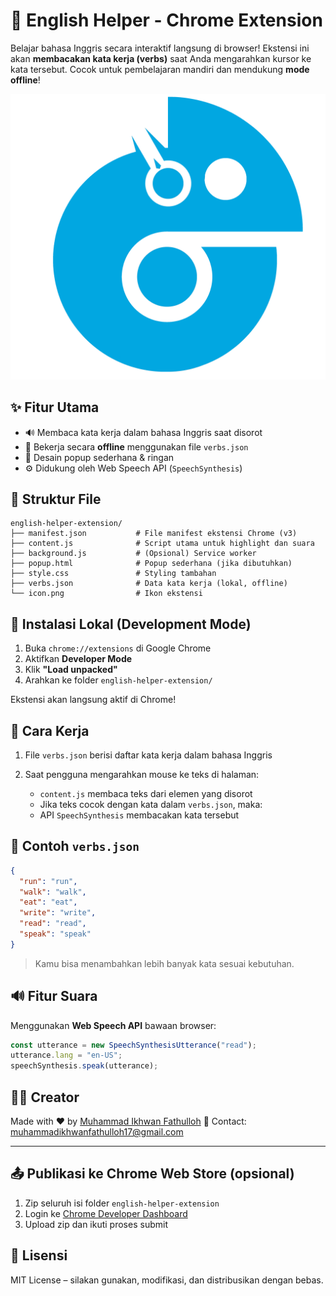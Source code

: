# 🔡 English Helper - Chrome Extension

Belajar bahasa Inggris secara interaktif langsung di browser!
Ekstensi ini akan **membacakan kata kerja (verbs)** saat Anda mengarahkan kursor ke kata tersebut. Cocok untuk pembelajaran mandiri dan mendukung **mode offline**!

![icon](icon.png)

## ✨ Fitur Utama

* 🔊 Membaca kata kerja dalam bahasa Inggris saat disorot
* 📆 Bekerja secara **offline** menggunakan file `verbs.json`
* 🎨 Desain popup sederhana & ringan
* ⚙️ Didukung oleh Web Speech API (`SpeechSynthesis`)

## 📁 Struktur File

```
english-helper-extension/
├── manifest.json           # File manifest ekstensi Chrome (v3)
├── content.js              # Script utama untuk highlight dan suara
├── background.js           # (Opsional) Service worker
├── popup.html              # Popup sederhana (jika dibutuhkan)
├── style.css               # Styling tambahan
├── verbs.json              # Data kata kerja (lokal, offline)
└── icon.png                # Ikon ekstensi
```

## 🔧 Instalasi Lokal (Development Mode)

1. Buka `chrome://extensions` di Google Chrome
2. Aktifkan **Developer Mode**
3. Klik **"Load unpacked"**
4. Arahkan ke folder `english-helper-extension/`

Ekstensi akan langsung aktif di Chrome!

## 🧠 Cara Kerja

1. File `verbs.json` berisi daftar kata kerja dalam bahasa Inggris
2. Saat pengguna mengarahkan mouse ke teks di halaman:

   * `content.js` membaca teks dari elemen yang disorot
   * Jika teks cocok dengan kata dalam `verbs.json`, maka:
   * API `SpeechSynthesis` membacakan kata tersebut

## 📆 Contoh `verbs.json`

```json
{
  "run": "run",
  "walk": "walk",
  "eat": "eat",
  "write": "write",
  "read": "read",
  "speak": "speak"
}
```

> Kamu bisa menambahkan lebih banyak kata sesuai kebutuhan.

## 🔊 Fitur Suara

Menggunakan **Web Speech API** bawaan browser:

```js
const utterance = new SpeechSynthesisUtterance("read");
utterance.lang = "en-US";
speechSynthesis.speak(utterance);
```

## 👨‍💻 Creator

Made with ❤️ by [Muhammad Ikhwan Fathulloh](https://github.com/Muhammad-Ikhwan-Fathulloh)
📧 Contact: [muhammadikhwanfathulloh17@gmail.com](mailto:muhammadikhwanfathulloh17@gmail.com)

---

## 📤 Publikasi ke Chrome Web Store (opsional)

1. Zip seluruh isi folder `english-helper-extension`
2. Login ke [Chrome Developer Dashboard](https://chrome.google.com/webstore/devconsole/)
3. Upload zip dan ikuti proses submit

## 📜 Lisensi

MIT License – silakan gunakan, modifikasi, dan distribusikan dengan bebas.